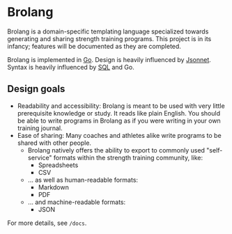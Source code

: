 # Brolang

Brolang is a domain-specific templating language specialized towards generating and sharing strength training programs. This project is in its infancy; features will be documented as they are completed.

Brolang is implemented in [Go](https://golang.org/). Design is heavily influenced by [Jsonnet](https://jsonnet.org/). Syntax is heavily influenced by [SQL](https://en.wikipedia.org/wiki/SQL) and Go.

## Design goals

* Readability and accessibility: Brolang is meant to be used with very little prerequisite knowledge or study. It reads like plain English. You should be able to write programs in Brolang as if you were writing in your own training journal.
* Ease of sharing: Many coaches and athletes alike write programs to be shared with other people.
  * Brolang natively offers the ability to export to commonly used "self-service" formats within the strength training community, like:
    * Spreadsheets
    * CSV
  * ... as well as human-readable formats:
    * Markdown
    * PDF
  * ... and machine-readable formats:
    * JSON

For more details, see `/docs`.
